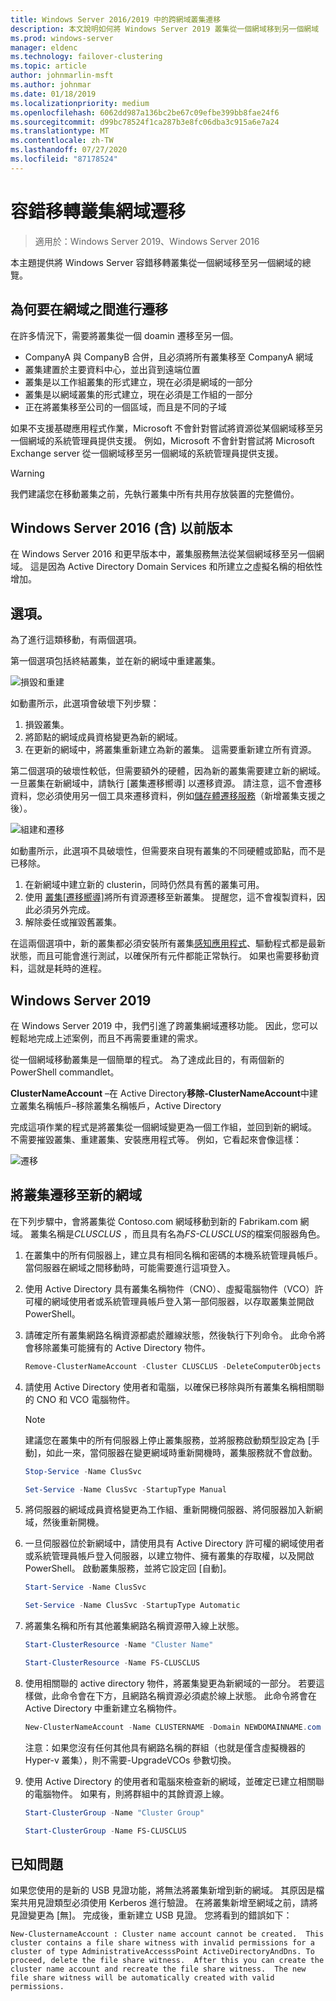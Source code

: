 ```yaml
---
title: Windows Server 2016/2019 中的跨網域叢集遷移
description: 本文說明如何將 Windows Server 2019 叢集從一個網域移到另一個網域
ms.prod: windows-server
manager: eldenc
ms.technology: failover-clustering
ms.topic: article
author: johnmarlin-msft
ms.author: johnmar
ms.date: 01/18/2019
ms.localizationpriority: medium
ms.openlocfilehash: 6062dd987a136bc2be67c09efbe399bb8fae24f6
ms.sourcegitcommit: d99bc78524f1ca287b3e8fc06dba3c915a6e7a24
ms.translationtype: MT
ms.contentlocale: zh-TW
ms.lasthandoff: 07/27/2020
ms.locfileid: "87178524"
---
```

# <a name="failover-cluster-domain-migration"></a>容錯移轉叢集網域遷移

> 適用於：Windows Server 2019、Windows Server 2016

本主題提供將 Windows Server 容錯移轉叢集從一個網域移至另一個網域的總覽。

## <a name="why-migrate-between-domains"></a>為何要在網域之間進行遷移

在許多情況下，需要將叢集從一個 doamin 遷移至另一個。

- CompanyA 與 CompanyB 合併，且必須將所有叢集移至 CompanyA 網域
- 叢集建置於主要資料中心，並出貨到遠端位置
- 叢集是以工作組叢集的形式建立，現在必須是網域的一部分
- 叢集是以網域叢集的形式建立，現在必須是工作組的一部分
- 正在將叢集移至公司的一個區域，而且是不同的子域

如果不支援基礎應用程式作業，Microsoft 不會針對嘗試將資源從某個網域移至另一個網域的系統管理員提供支援。 例如，Microsoft 不會針對嘗試將 Microsoft Exchange server 從一個網域移至另一個網域的系統管理員提供支援。

   > [!WARNING]
   > 我們建議您在移動叢集之前，先執行叢集中所有共用存放裝置的完整備份。

## <a name="windows-server-2016-and-earlier"></a>Windows Server 2016 (含) 以前版本

在 Windows Server 2016 和更早版本中，叢集服務無法從某個網域移至另一個網域。  這是因為 Active Directory Domain Services 和所建立之虛擬名稱的相依性增加。

## <a name="options"></a>選項。

為了進行這類移動，有兩個選項。

第一個選項包括終結叢集，並在新的網域中重建叢集。

![損毀和重建](media/Cross-Domain-Cluster-Migration/Cross-Cluster-Domain-Migration-1.gif)

如動畫所示，此選項會破壞下列步驟：

1. 損毀叢集。
2. 將節點的網域成員資格變更為新的網域。
3. 在更新的網域中，將叢集重新建立為新的叢集。  這需要重新建立所有資源。

第二個選項的破壞性較低，但需要額外的硬體，因為新的叢集需要建立新的網域。  一旦叢集在新網域中，請執行 [叢集遷移嚮導] 以遷移資源。 請注意，這不會遷移資料，您必須使用另一個工具來遷移資料，例如[儲存體遷移服務](../storage/storage-migration-service/overview.md)（新增叢集支援之後）。

![組建和遷移](media/Cross-Domain-Cluster-Migration/Cross-Cluster-Domain-Migration-2.gif)

如動畫所示，此選項不具破壞性，但需要來自現有叢集的不同硬體或節點，而不是已移除。

1. 在新網域中建立新的 clusterin，同時仍然具有舊的叢集可用。
2. 使用 [叢集[遷移嚮導]](/previous-versions/windows/it-pro/windows-server-2008-R2-and-2008/cc754481(v=ws.10))將所有資源遷移至新叢集。 提醒您，這不會複製資料，因此必須另外完成。
3. 解除委任或摧毀舊叢集。

在這兩個選項中，新的叢集都必須安裝所有叢集[感知應用程式](https://technet.microsoft.com/aa369082(v=vs.90))、驅動程式都是最新狀態，而且可能會進行測試，以確保所有元件都能正常執行。  如果也需要移動資料，這就是耗時的進程。

## <a name="windows-server-2019"></a>Windows Server 2019

在 Windows Server 2019 中，我們引進了跨叢集網域遷移功能。  因此，您可以輕鬆地完成上述案例，而且不再需要重建的需求。

從一個網域移動叢集是一個簡單的程式。 為了達成此目的，有兩個新的 PowerShell commandlet。

**ClusterNameAccount** –在 Active Directory**移除-ClusterNameAccount**中建立叢集名稱帳戶–移除叢集名稱帳戶，Active Directory

完成這項作業的程式是將叢集從一個網域變更為一個工作組，並回到新的網域。  不需要摧毀叢集、重建叢集、安裝應用程式等。 例如，它看起來會像這樣：

![遷移](media/Cross-Domain-Cluster-Migration/Cross-Cluster-Domain-Migration-3.gif)

## <a name="migrating-a-cluster-to-a-new-domain"></a>將叢集遷移至新的網域

在下列步驟中，會將叢集從 Contoso.com 網域移動到新的 Fabrikam.com 網域。  叢集名稱是*CLUSCLUS* ，而且具有名為*FS-CLUSCLUS*的檔案伺服器角色。

1. 在叢集中的所有伺服器上，建立具有相同名稱和密碼的本機系統管理員帳戶。  當伺服器在網域之間移動時，可能需要進行這項登入。
2. 使用 Active Directory 具有叢集名稱物件（CNO）、虛擬電腦物件（VCO）許可權的網域使用者或系統管理員帳戶登入第一部伺服器，以存取叢集並開啟 PowerShell。
3. 請確定所有叢集網路名稱資源都處於離線狀態，然後執行下列命令。  此命令將會移除叢集可能擁有的 Active Directory 物件。

   ```PowerShell
   Remove-ClusterNameAccount -Cluster CLUSCLUS -DeleteComputerObjects
   ```
4. 請使用 Active Directory 使用者和電腦，以確保已移除與所有叢集名稱相關聯的 CNO 和 VCO 電腦物件。

   > [!NOTE]
   > 建議您在叢集中的所有伺服器上停止叢集服務，並將服務啟動類型設定為 [手動]，如此一來，當伺服器在變更網域時重新開機時，叢集服務就不會啟動。

   ```PowerShell
   Stop-Service -Name ClusSvc

   Set-Service -Name ClusSvc -StartupType Manual
   ```

5. 將伺服器的網域成員資格變更為工作組、重新開機伺服器、將伺服器加入新網域，然後重新開機。
6. 一旦伺服器位於新網域中，請使用具有 Active Directory 許可權的網域使用者或系統管理員帳戶登入伺服器，以建立物件、擁有叢集的存取權，以及開啟 PowerShell。 啟動叢集服務，並將它設定回 [自動]。

   ```PowerShell
   Start-Service -Name ClusSvc

   Set-Service -Name ClusSvc -StartupType Automatic
   ```
7. 將叢集名稱和所有其他叢集網路名稱資源帶入線上狀態。

   ```PowerShell
   Start-ClusterResource -Name "Cluster Name"

   Start-ClusterResource -Name FS-CLUSCLUS
   ```

8. 使用相關聯的 active directory 物件，將叢集變更為新網域的一部分。 若要這樣做，此命令會在下方，且網路名稱資源必須處於線上狀態。  此命令將會在 Active Directory 中重新建立名稱物件。

   ```PowerShell
   New-ClusterNameAccount -Name CLUSTERNAME -Domain NEWDOMAINNAME.com -UpgradeVCOs
   ```

    注意：如果您沒有任何其他具有網路名稱的群組（也就是僅含虛擬機器的 Hyper-v 叢集），則不需要-UpgradeVCOs 參數切換。

9. 使用 Active Directory 的使用者和電腦來檢查新的網域，並確定已建立相關聯的電腦物件。 如果有，則將群組中的其餘資源上線。

   ```PowerShell
   Start-ClusterGroup -Name "Cluster Group"

   Start-ClusterGroup -Name FS-CLUSCLUS
   ```

## <a name="known-issues"></a>已知問題

如果您使用的是新的 USB 見證功能，將無法將叢集新增到新的網域。  其原因是檔案共用見證類型必須使用 Kerberos 進行驗證。  在將叢集新增至網域之前，請將見證變更為 [無]。  完成後，重新建立 USB 見證。  您將看到的錯誤如下：

```
New-ClusternameAccount : Cluster name account cannot be created.  This cluster contains a file share witness with invalid permissions for a cluster of type AdministrativeAccesssPoint ActiveDirectoryAndDns. To proceed, delete the file share witness.  After this you can create the cluster name account and recreate the file share witness.  The new file share witness will be automatically created with valid permissions.
```

